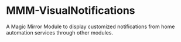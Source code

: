 # MMM-VisualNotifications
A Magic Mirror Module to display customized notifications from home automation services through other modules.
